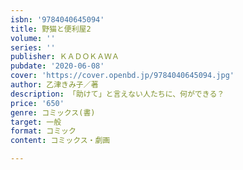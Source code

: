 ```yaml
---
isbn: '9784040645094'
title: 野猫と便利屋2
volume: ''
series: ''
publisher: ＫＡＤＯＫＡＷＡ
pubdate: '2020-06-08'
cover: 'https://cover.openbd.jp/9784040645094.jpg'
author: 乙津きみ子／著
description: 「助けて」と言えない人たちに、何ができる？
price: '650'
genre: コミックス(書)
target: 一般
format: コミック
content: コミックス・劇画

---
```

